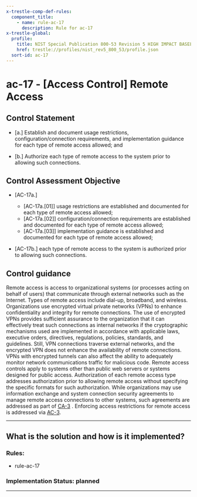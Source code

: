 ```yaml
---
x-trestle-comp-def-rules:
  component_title:
    - name: rule-ac-17
      description: Rule for ac-17
x-trestle-global:
  profile:
    title: NIST Special Publication 800-53 Revision 5 HIGH IMPACT BASELINE
    href: trestle://profiles/nist_rev5_800_53/profile.json
  sort-id: ac-17
---
```


# ac-17 - \[Access Control\] Remote Access

## Control Statement

- \[a.\] Establish and document usage restrictions, configuration/connection requirements, and implementation guidance for each type of remote access allowed; and

- \[b.\] Authorize each type of remote access to the system prior to allowing such connections.

## Control Assessment Objective

- \[AC-17a.\]

  - \[AC-17a.[01]\] usage restrictions are established and documented for each type of remote access allowed;
  - \[AC-17a.[02]\] configuration/connection requirements are established and documented for each type of remote access allowed;
  - \[AC-17a.[03]\] implementation guidance is established and documented for each type of remote access allowed;

- \[AC-17b.\] each type of remote access to the system is authorized prior to allowing such connections.

## Control guidance

Remote access is access to organizational systems (or processes acting on behalf of users) that communicate through external networks such as the Internet. Types of remote access include dial-up, broadband, and wireless. Organizations use encrypted virtual private networks (VPNs) to enhance confidentiality and integrity for remote connections. The use of encrypted VPNs provides sufficient assurance to the organization that it can effectively treat such connections as internal networks if the cryptographic mechanisms used are implemented in accordance with applicable laws, executive orders, directives, regulations, policies, standards, and guidelines. Still, VPN connections traverse external networks, and the encrypted VPN does not enhance the availability of remote connections. VPNs with encrypted tunnels can also affect the ability to adequately monitor network communications traffic for malicious code. Remote access controls apply to systems other than public web servers or systems designed for public access. Authorization of each remote access type addresses authorization prior to allowing remote access without specifying the specific formats for such authorization. While organizations may use information exchange and system connection security agreements to manage remote access connections to other systems, such agreements are addressed as part of [CA-3](#ca-3) . Enforcing access restrictions for remote access is addressed via [AC-3](#ac-3).

______________________________________________________________________

## What is the solution and how is it implemented?

<!-- For implementation status enter one of: implemented, partial, planned, alternative, not-applicable -->

<!-- Note that the list of rules under ### Rules: is read-only and changes will not be captured after assembly to JSON -->

<!-- Add control implementation description here for control: ac-17 -->

### Rules:

  - rule-ac-17

### Implementation Status: planned

______________________________________________________________________
